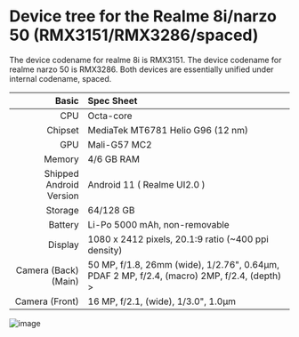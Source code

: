 Device tree for the Realme 8i/narzo 50 (RMX3151/RMX3286/spaced)
=================================================

The device codename for realme 8i is RMX3151.
The device codename for realme narzo 50 is RMX3286.
Both devices are essentially unified under internal codename, spaced.

| Basic                   | Spec Sheet                                                                                                                     |
| -----------------------:|:------------------------------------------------------------------------------------------------------------------------------ |
| CPU                     | Octa-core                                                                                                                      |
| Chipset                 | MediaTek MT6781 Helio G96 (12 nm)                                                                                                            |
| GPU                     | Mali-G57 MC2                                                                                                                   |
| Memory                  | 4/6 GB RAM                                                                                                                   |
| Shipped Android Version | Android 11 ( Realme UI2.0 )                                                                                                                           |
| Storage                 | 64/128 GB                                                                                                                      |
| Battery                 | Li-Po 5000 mAh, non-removable                                                                                           |
| Display                 | 1080 x 2412 pixels, 20.1:9 ratio (~400 ppi density)                                                                              |
| Camera (Back)(Main)     | 50 MP, f/1.8, 26mm (wide), 1/2.76", 0.64µm, PDAF 2 MP, f/2.4, (macro) 2MP, f/2.4, (depth)                                                                >
| Camera (Front)          | 16 MP, f/2.1, (wide), 1/3.0", 1.0µm                                                                                      |

![image](https://fdn2.gsmarena.com/vv/pics/realme/realme-8i-1.jpg)
